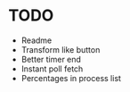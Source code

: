 # TODO

- Readme
- Transform like button
- Better timer end
- Instant poll fetch
- Percentages in process list